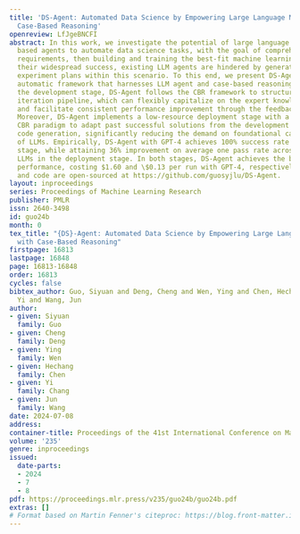 ```yaml
---
title: 'DS-Agent: Automated Data Science by Empowering Large Language Models with
  Case-Based Reasoning'
openreview: LfJgeBNCFI
abstract: In this work, we investigate the potential of large language models (LLMs)
  based agents to automate data science tasks, with the goal of comprehending task
  requirements, then building and training the best-fit machine learning models. Despite
  their widespread success, existing LLM agents are hindered by generating unreasonable
  experiment plans within this scenario. To this end, we present DS-Agent, a novel
  automatic framework that harnesses LLM agent and case-based reasoning (CBR). In
  the development stage, DS-Agent follows the CBR framework to structure an automatic
  iteration pipeline, which can flexibly capitalize on the expert knowledge from Kaggle,
  and facilitate consistent performance improvement through the feedback mechanism.
  Moreover, DS-Agent implements a low-resource deployment stage with a simplified
  CBR paradigm to adapt past successful solutions from the development stage for direct
  code generation, significantly reducing the demand on foundational capabilities
  of LLMs. Empirically, DS-Agent with GPT-4 achieves 100% success rate in the development
  stage, while attaining 36% improvement on average one pass rate across alternative
  LLMs in the deployment stage. In both stages, DS-Agent achieves the best rank in
  performance, costing $1.60 and \$0.13 per run with GPT-4, respectively. Our data
  and code are open-sourced at https://github.com/guosyjlu/DS-Agent.
layout: inproceedings
series: Proceedings of Machine Learning Research
publisher: PMLR
issn: 2640-3498
id: guo24b
month: 0
tex_title: "{DS}-Agent: Automated Data Science by Empowering Large Language Models
  with Case-Based Reasoning"
firstpage: 16813
lastpage: 16848
page: 16813-16848
order: 16813
cycles: false
bibtex_author: Guo, Siyuan and Deng, Cheng and Wen, Ying and Chen, Hechang and Chang,
  Yi and Wang, Jun
author:
- given: Siyuan
  family: Guo
- given: Cheng
  family: Deng
- given: Ying
  family: Wen
- given: Hechang
  family: Chen
- given: Yi
  family: Chang
- given: Jun
  family: Wang
date: 2024-07-08
address:
container-title: Proceedings of the 41st International Conference on Machine Learning
volume: '235'
genre: inproceedings
issued:
  date-parts:
  - 2024
  - 7
  - 8
pdf: https://proceedings.mlr.press/v235/guo24b/guo24b.pdf
extras: []
# Format based on Martin Fenner's citeproc: https://blog.front-matter.io/posts/citeproc-yaml-for-bibliographies/
---
```

